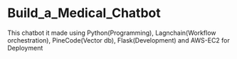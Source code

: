 # Build_a_Medical_Chatbot
This chatbot it made using Python(Programming), Lagnchain(Workflow orchestration), PineCode(Vector db), Flask(Development) and AWS-EC2 for Deployment
